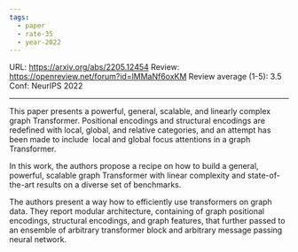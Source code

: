 ```yaml
---
tags:
  - paper
  - rate-35
  - year-2022
---
```

URL: https://arxiv.org/abs/2205.12454
Review: https://openreview.net/forum?id=lMMaNf6oxKM
Review average (1-5): 3.5
Conf: NeurIPS 2022

---

This paper presents a powerful, general, scalable, and linearly complex graph Transformer. Positional encodings and structural encodings are redefined with local, global, and relative categories, and an attempt has been made to include  local and global focus attentions in a graph Transformer.

In this work, the authors propose a recipe on how to build a general, powerful, scalable graph Transformer with linear complexity and state-of-the-art results on a diverse set of benchmarks.

The authors present a way how to efficiently use transformers on graph data. They report modular architecture, containing of graph positional encodings, structural encodings, and graph features, that further passed to an ensemble of arbitrary transformer block and arbitrary message passing neural network.